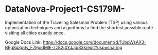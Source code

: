 # DataNova-Project1-CS179M-
Implementation of the Traveling Salesman Problem (TSP) using various optimization techniques and algorithms to find the shortest possible route visiting all cities exactly once.


Google Docs Link: https://docs.google.com/document/d/1UbpWsAX3-BEg8u3p6v_F79pidMlE-zz82j4YJJgj33k/edit?usp=sharing


